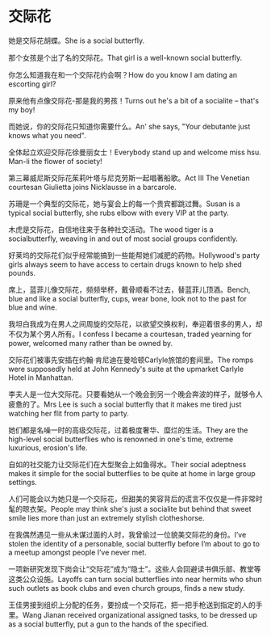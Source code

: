 # 交际花

<p><span class="chinese">她是交际花胡蝶。</span><span class="english">She is a social butterfly.</span></p>

<p><span class="chinese">那个女孩是个出了名的交际花。</span><span class="english">That girl is a well-known social butterfly.</span></p>

<p><span class="chinese">你怎么知道我在和一个交际花约会啊？</span><span class="english">How do you know I am dating an escorting girl?</span></p>

<p><span class="chinese">原来他有点像交际花-那是我的男孩！</span><span class="english">Turns out he's a bit of a socialite – that's my boy!</span></p>

<p><span class="chinese">而她说，你的交际花只知道你需要什么。</span><span class="english">An' she says, "Your debutante just knows what you need".</span></p>

<p><span class="chinese">全体起立欢迎交际花徐曼丽女士！</span><span class="english">Everybody stand up and welcome miss hsu. Man-li the flower of society!</span></p>

<p><span class="chinese">第三幕威尼斯交际花茱莉叶塔与尼克劳斯一起唱著船歌。</span><span class="english">Act III The Venetian courtesan Giulietta joins Nicklausse in a barcarole.</span></p>

<p><span class="chinese">苏珊是一个典型的交际花，她与宴会上的每一个贵宾都跳过舞。</span><span class="english">Susan is a typical social butterfly, she rubs elbow with every VIP at the party.</span></p>

<p><span class="chinese">木虎是交际花，自信地往来于各种社交活动。</span><span class="english">The wood tiger is a socialbutterfly, weaving in and out of most social groups confidently.</span></p>

<p><span class="chinese">好莱坞的交际花们似乎经常能搞到一些能帮她们减肥的药物。</span><span class="english">Hollywood's party girls always seem to have access to certain drugs known to help shed pounds.</span></p>

<p><span class="chinese">席上，蓝菲儿像交际花，频频举杯，戴骨顺看不过去，替蓝菲儿顶酒。</span><span class="english">Bench, blue and like a social butterfly, cups, wear bone, look not to the past for blue and wine.</span></p>

<p><span class="chinese">我坦白我成为在男人之间周旋的交际花，以欲望交换权利，奉迎着很多的男人，却不仅为某个男人所有。</span><span class="english">I confess I became a courtesan, traded yearning for power, welcomed many rather than be owned by.</span></p>

<p><span class="chinese">交际花们被事先安插在约翰·肯尼迪在曼哈顿Carlyle旅馆的套间里。</span><span class="english">The romps were supposedly held at John Kennedy's suite at the upmarket Carlyle Hotel in Manhattan.</span></p>

<p><span class="chinese">李夫人是一位大交际花。只要看她从一个晚会到另一个晚会奔波的样子，就够令人疲惫的了。</span><span class="english">Mrs Lee is such a social butterfly that it makes me tired just watching her flit from party to party.</span></p>

<p><span class="chinese">她们都是名噪一时的高级交际花，过着极度奢华、糜烂的生活。</span><span class="english">They are the high-level social butterflies who is renowned in one's time, extreme luxurious, erosion's life.</span></p>

<p><span class="chinese">自如的社交能力让交际花们在大型聚会上如鱼得水。</span><span class="english">Their social adeptness makes it simple for the social butterflies to be quite at home in large group settings.</span></p>

<p><span class="chinese">人们可能会以为她只是一个交际花，但甜美的笑容背后的谎言不仅仅是一件非常时髦的晾衣架。</span><span class="english">People may think she's just a socialite but behind that sweet smile lies more than just an extremely stylish clotheshorse.</span></p>

<p><span class="chinese">在我偶然遇见一些从未谋过面的人时，我曾偷过一位貌美交际花的身份。</span><span class="english">I’ve stolen the identity of a personable, social butterfly before I’m about to go to a meetup amongst people I’ve never met.</span></p>

<p><span class="chinese">一项新研究发现下岗会让“交际花”成为“隐士”。这些人会回避读书俱乐部、教堂等这类公众设施。</span><span class="english">Layoffs can turn social butterflies into near hermits who shun such outlets as book clubs and even church groups, finds a new study.</span></p>

<p><span class="chinese">王佳男接到组织上分配的任务，要扮成一个交际花，把一把手枪送到指定的人的手里。</span><span class="english">Wang Jianan received organizational assigned tasks, to be dressed up as a social butterfly, put a gun to the hands of the specified.</span></p>


